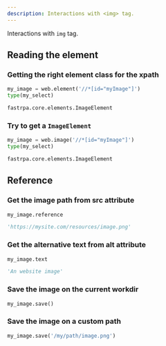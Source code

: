 ```yaml
---
description: Interactions with <img> tag.
---
```


Interactions with `img` tag.

## Reading the element

### Getting the right element class for the xpath

```python linenums="1"
my_image = web.element('//*[id="myImage"]')
type(my_select)
```

```python title="Output"
fastrpa.core.elements.ImageElement
```

### Try to get a `ImageElement`

```python linenums="1"
my_image = web.image('//*[id="myImage"]')
type(my_select)
```

```python title="Output"
fastrpa.core.elements.ImageElement
```

## Reference

### Get the image path from src attribute

```python linenums="1"
my_image.reference
```

```python title="Output"
'https://mysite.com/resources/image.png'
```

### Get the alternative text from alt attribute

```python linenums="1"
my_image.text
```

```python title="Output"
'An website image'
```

### Save the image on the current workdir

```python linenums="1"
my_image.save()
```

### Save the image on a custom path

```python linenums="1"
my_image.save('/my/path/image.png')
```
